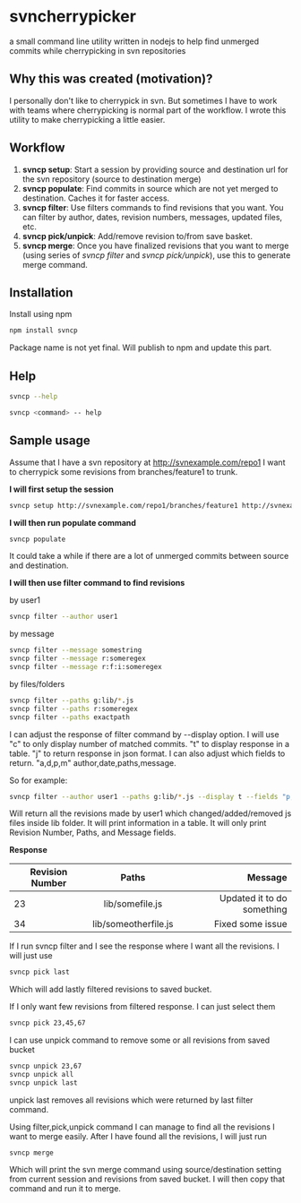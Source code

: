 # svncherrypicker
a small command line utility written in nodejs to help find unmerged commits while cherrypicking in svn repositories

## Why this was created (motivation)?
I personally don't like to cherrypick in svn. But sometimes I have to work with teams where cherrypicking is normal part of the workflow. I wrote this utility to make cherrypicking a little easier.

## Workflow
1. **svncp setup**: Start a session by providing source and destination url for the svn repository (source to destination merge)
2. **svncp populate**: Find commits in source which are not yet merged to destination. Caches it for faster access.
3. **svncp filter**: Use filters commands to find revisions that you want. You can filter by author, dates, revision numbers, messages, updated files, etc.
4. **svncp pick/unpick**: Add/remove revision to/from save basket.
5. **svncp merge**: Once you have finalized revisions that you want to merge (using series of *svncp filter* and *svncp pick/unpick*), use this to generate merge command.


## Installation

Install using npm

``` bash
npm install svncp
```
Package name is not yet final. Will publish to npm and update this part.

## Help

``` bash
svncp --help
```

``` bash
svncp <command> -- help
```


## Sample usage

Assume that I have a svn repository at http://svnexample.com/repo1
I want to cherrypick some revisions from branches/feature1 to trunk.

**I will first setup the session**

``` bash
svncp setup http://svnexample.com/repo1/branches/feature1 http://svnexample.com/repo1/trunk
```

**I will then run populate command**

``` bash
svncp populate
```
It could take a while if there are a lot of unmerged commits between source and destination.

**I will then use filter command to find revisions**

by user1
``` bash
svncp filter --author user1
```

by message
``` bash
svncp filter --message somestring
svncp filter --message r:someregex
svncp filter --message r:f:i:someregex
```

by files/folders
``` bash
svncp filter --paths g:lib/*.js
svncp filter --paths r:someregex
svncp filter --paths exactpath
```

I can adjust the response of filter command by --display option.
I will use "c" to only display number of matched commits. "t" to display response in a table. "j" to return response in json format. 
I can also adjust which fields to return. "a,d,p,m" author,date,paths,message.

So for example:
``` bash
svncp filter --author user1 --paths g:lib/*.js --display t --fields "p,m"
```
Will return all the revisions made by user1 which changed/added/removed js files inside lib folder. It will print information in a table. It will only print Revision Number, Paths, and Message fields.

**Response**

| Revision Number | Paths           | Message  |
| ------------- |:-------------:| -----:|
| 23      | lib/somefile.js | Updated it to do something |
| 34      | lib/someotherfile.js      |   Fixed some issue |

If I run svncp filter and I see the response where I want all the revisions.
I will just use
``` bash
svncp pick last
```
Which will add lastly filtered revisions to saved bucket.

If I only want few revisions from filtered response.
I can just select them
``` bash
svncp pick 23,45,67
```

I can use unpick command to remove some or all revisions from saved bucket
``` bash
svncp unpick 23,67
svncp unpick all
svncp unpick last
```
unpick last removes all revisions which were returned by last filter command.

Using filter,pick,unpick command I can manage to find all the revisions I want to merge easily. After I have found all the revisions,
I will just run
```
svncp merge
```
Which will print the svn merge command using source/destination setting from current session and revisions from saved bucket.
I will then copy that command and run it to merge.


